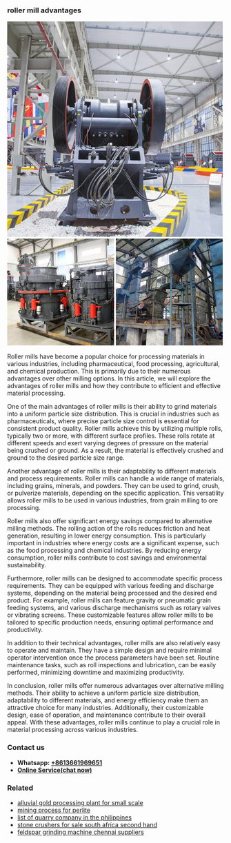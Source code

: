 <h3>roller mill advantages</h3><img src='1706767133.jpg' alt=''><p>Roller mills have become a popular choice for processing materials in various industries, including pharmaceutical, food processing, agricultural, and chemical production. This is primarily due to their numerous advantages over other milling options. In this article, we will explore the advantages of roller mills and how they contribute to efficient and effective material processing.</p><p>One of the main advantages of roller mills is their ability to grind materials into a uniform particle size distribution. This is crucial in industries such as pharmaceuticals, where precise particle size control is essential for consistent product quality. Roller mills achieve this by utilizing multiple rolls, typically two or more, with different surface profiles. These rolls rotate at different speeds and exert varying degrees of pressure on the material being crushed or ground. As a result, the material is effectively crushed and ground to the desired particle size range.</p><p>Another advantage of roller mills is their adaptability to different materials and process requirements. Roller mills can handle a wide range of materials, including grains, minerals, and powders. They can be used to grind, crush, or pulverize materials, depending on the specific application. This versatility allows roller mills to be used in various industries, from grain milling to ore processing.</p><p>Roller mills also offer significant energy savings compared to alternative milling methods. The rolling action of the rolls reduces friction and heat generation, resulting in lower energy consumption. This is particularly important in industries where energy costs are a significant expense, such as the food processing and chemical industries. By reducing energy consumption, roller mills contribute to cost savings and environmental sustainability.</p><p>Furthermore, roller mills can be designed to accommodate specific process requirements. They can be equipped with various feeding and discharge systems, depending on the material being processed and the desired end product. For example, roller mills can feature gravity or pneumatic grain feeding systems, and various discharge mechanisms such as rotary valves or vibrating screens. These customizable features allow roller mills to be tailored to specific production needs, ensuring optimal performance and productivity.</p><p>In addition to their technical advantages, roller mills are also relatively easy to operate and maintain. They have a simple design and require minimal operator intervention once the process parameters have been set. Routine maintenance tasks, such as roll inspections and lubrication, can be easily performed, minimizing downtime and maximizing productivity.</p><p>In conclusion, roller mills offer numerous advantages over alternative milling methods. Their ability to achieve a uniform particle size distribution, adaptability to different materials, and energy efficiency make them an attractive choice for many industries. Additionally, their customizable design, ease of operation, and maintenance contribute to their overall appeal. With these advantages, roller mills continue to play a crucial role in material processing across various industries.</p><h3>Contact us</h3><ul><li><strong>Whatsapp:&nbsp;<a href="https://wa.me/8613661969651">+8613661969651</a></strong></li><li><a href="https://swt.shibang-china.com/?git&amp;zhl&amp;roller mill advantages"><strong>Online Service(chat now)</strong></a></li></ul><h3>Related</h3><ul><li><a href='alluvial gold processing plant for small scale.md'>alluvial gold processing plant for small scale</a></li><li><a href='mining process for perlite.md'>mining process for perlite</a></li><li><a href='list of quarry company in the philippines.md'>list of quarry company in the philippines</a></li><li><a href='stone crushers for sale south africa second hand.md'>stone crushers for sale south africa second hand</a></li><li><a href='feldspar grinding machine chennai suppliers.md'>feldspar grinding machine chennai suppliers</a></li></ul>